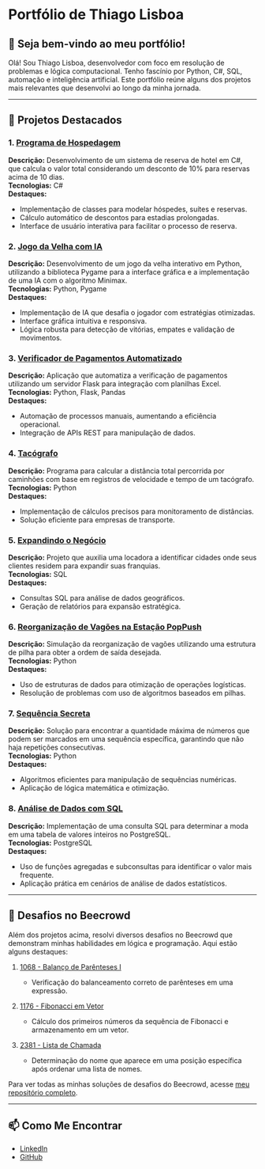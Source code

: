 # Portfólio de Thiago Lisboa

## 👋 Seja bem-vindo ao meu portfólio!

Olá! Sou Thiago Lisboa, desenvolvedor com foco em resolução de problemas e lógica computacional. Tenho fascínio por Python, C#, SQL, automação e inteligência artificial. Este portfólio reúne alguns dos projetos mais relevantes que desenvolvi ao longo da minha jornada.

---

## 🚀 Projetos Destacados

### 1. [Programa de Hospedagem](https://github.com/lisboatm/programa-hospedagem.git)
**Descrição:** Desenvolvimento de um sistema de reserva de hotel em C#, que calcula o valor total considerando um desconto de 10% para reservas acima de 10 dias.  
**Tecnologias:** C#  
**Destaques:**
- Implementação de classes para modelar hóspedes, suítes e reservas.
- Cálculo automático de descontos para estadias prolongadas.
- Interface de usuário interativa para facilitar o processo de reserva.

### 2. [Jogo da Velha com IA](https://github.com/lisboatm/jogo-da-velha.git)
**Descrição:** Desenvolvimento de um jogo da velha interativo em Python, utilizando a biblioteca Pygame para a interface gráfica e a implementação de uma IA com o algoritmo Minimax.  
**Tecnologias:** Python, Pygame  
**Destaques:**
- Implementação de IA que desafia o jogador com estratégias otimizadas.
- Interface gráfica intuitiva e responsiva.
- Lógica robusta para detecção de vitórias, empates e validação de movimentos.

### 3. [Verificador de Pagamentos Automatizado](https://github.com/lisboatm/verificador-de-pagamentos-automatizado.git)
**Descrição:** Aplicação que automatiza a verificação de pagamentos utilizando um servidor Flask para integração com planilhas Excel.  
**Tecnologias:** Python, Flask, Pandas  
**Destaques:**
- Automação de processos manuais, aumentando a eficiência operacional.
- Integração de APIs REST para manipulação de dados.

### 4. [Tacógrafo](https://github.com/lisboatm/tacografo.git)
**Descrição:** Programa para calcular a distância total percorrida por caminhões com base em registros de velocidade e tempo de um tacógrafo.  
**Tecnologias:** Python  
**Destaques:**
- Implementação de cálculos precisos para monitoramento de distâncias.
- Solução eficiente para empresas de transporte.

### 5. [Expandindo o Negócio](https://github.com/lisboatm/expandindo-negocio.git)
**Descrição:** Projeto que auxilia uma locadora a identificar cidades onde seus clientes residem para expandir suas franquias.  
**Tecnologias:** SQL  
**Destaques:**
- Consultas SQL para análise de dados geográficos.
- Geração de relatórios para expansão estratégica.

### 6. [Reorganização de Vagões na Estação PopPush](https://github.com/lisboatm/reorganizacao-vagoes.git)
**Descrição:** Simulação da reorganização de vagões utilizando uma estrutura de pilha para obter a ordem de saída desejada.  
**Tecnologias:** Python  
**Destaques:**
- Uso de estruturas de dados para otimização de operações logísticas.
- Resolução de problemas com uso de algoritmos baseados em pilhas.

### 7. [Sequência Secreta](https://github.com/lisboatm/sequencia-secreta.git)
**Descrição:** Solução para encontrar a quantidade máxima de números que podem ser marcados em uma sequência específica, garantindo que não haja repetições consecutivas.  
**Tecnologias:** Python  
**Destaques:**
- Algoritmos eficientes para manipulação de sequências numéricas.
- Aplicação de lógica matemática e otimização.

### 8. [Análise de Dados com SQL](https://github.com/lisboatm/moda-tabela.git)
**Descrição:** Implementação de uma consulta SQL para determinar a moda em uma tabela de valores inteiros no PostgreSQL.  
**Tecnologias:** PostgreSQL  
**Destaques:**
- Uso de funções agregadas e subconsultas para identificar o valor mais frequente.
- Aplicação prática em cenários de análise de dados estatísticos.

---

## 🧩 Desafios no Beecrowd

Além dos projetos acima, resolvi diversos desafios no Beecrowd que demonstram minhas habilidades em lógica e programação. Aqui estão alguns destaques:

1. [1068 - Balanço de Parênteses I](https://github.com/lisboatm/balanco-parenteses.git)
   - Verificação do balanceamento correto de parênteses em uma expressão.

2. [1176 - Fibonacci em Vetor](https://github.com/lisboatm/fibonacci-vetor.git)
   - Cálculo dos primeiros números da sequência de Fibonacci e armazenamento em um vetor.

3. [2381 - Lista de Chamada](https://github.com/lisboatm/lista-chamada.git)
   - Determinação do nome que aparece em uma posição específica após ordenar uma lista de nomes.

Para ver todas as minhas soluções de desafios do Beecrowd, acesse [meu repositório completo](https://github.com/lisboatm/beecrowd-solutions).

---

## 📫 Como Me Encontrar

- [LinkedIn](https://www.linkedin.com/in/thi_ml)
- [GitHub](https://github.com/lisboatm)
